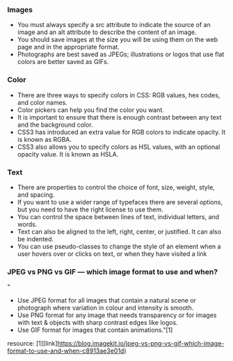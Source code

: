 
### Images
- You must always specify a src attribute to indicate the 
source of an image and an alt attribute to describe the 
content of an image.
- You should save images at the size you will be using 
them on the web page and in the appropriate format.
- Photographs are best saved as JPEGs; illustrations or 
logos that use flat colors are better saved as GIFs.

### Color
- There are three ways to specify colors in CSS: 
RGB values, hex codes, and color names.
- Color pickers can help you find the color you want.
- It is important to ensure that there is enough contrast 
between any text and the background color.
- CSS3 has introduced an extra value for RGB colors to 
indicate opacity. It is known as RGBA.
- CSS3 also allows you to specify colors as HSL values, 
with an optional opacity value. It is known as HSLA.

### Text
- There are properties to control the choice of font, size, 
weight, style, and spacing.
- If you want to use a wider range of typefaces there are 
several options, but you need to have the right license 
to use them.
- You can control the space between lines of text, 
individual letters, and words. 
- Text can also be aligned 
to the left, right, center, or justified. It can also be 
indented.
- You can use pseudo-classes to change the style of an 
element when a user hovers over or clicks on text, or 
when they have visited a link

### JPEG vs PNG vs GIF — which image format to use and when? 
"
- Use JPEG format for all images that contain a natural scene or photograph where variation in colour and intensity is smooth. 
- Use PNG format for any image that needs transparency or for images with text & objects with sharp contrast edges like logos. 
- Use GIF format for images that contain animations."[1]

resource:
[1][link]https://blog.imagekit.io/jpeg-vs-png-vs-gif-which-image-format-to-use-and-when-c8913ae3e01d)
